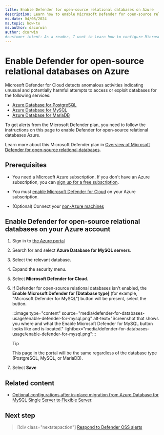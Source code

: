 ```yaml
---
title: Enable Defender for open-source relational databases on Azure
description: Learn how to enable Microsoft Defender for open-source relational databases to detect potential security threats on Azure environments.
ms.date: 04/08/2024
ms.topic: how-to
ms.author: dacurwin
author: dcurwin
#customer intent: As a reader, I want to learn how to configure Microsoft Defender for open-source relational databases to enhance the security of my Azure databases.
---
```


# Enable Defender for open-source relational databases on Azure

Microsoft Defender for Cloud detects anomalous activities indicating unusual and potentially harmful attempts to access or exploit databases for the following services:

- [Azure Database for PostgreSQL](/azure/postgresql/)
- [Azure Database for MySQL](/azure/mysql/)
- [Azure Database for MariaDB](/azure/mariadb/)

To get alerts from the Microsoft Defender plan, you need to follow the instructions on this page to enable Defender for open-source relational databases Azure.

Learn more about this Microsoft Defender plan in [Overview of Microsoft Defender for open-source relational databases](defender-for-databases-introduction.md).

## Prerequisites

- You need a Microsoft Azure subscription. If you don't have an Azure subscription, you can [sign up for a free subscription](https://azure.microsoft.com/pricing/free-trial/).

- You must [enable Microsoft Defender for Cloud](get-started.md#enable-defender-for-cloud-on-your-azure-subscription) on your Azure subscription.

- (Optional) Connect your [non-Azure machines](quickstart-onboard-machines.md)

## Enable Defender for open-source relational databases on your Azure account

1. Sign in to [the Azure portal](https://portal.azure.com)

1. Search for and select **Azure Database for MySQL servers**.

1. Select the relevant database.

1. Expand the security menu.
 
1. Select **Microsoft Defender for Cloud**.

1. If Defender for open-source relational databases isn't enabled, the **Enable Microsoft Defender for [Database type]** (for example, "Microsoft Defender for MySQL") button will be present, select the button.

    :::image type="content" source="media/defender-for-databases-usage/enable-defender-for-mysql.png" alt-text="Screenshot that shows you where and what the Enable Microsoft Defender for MySQL button looks like and is located." lightbox="media/defender-for-databases-usage/enable-defender-for-mysql.png":::

    > [!TIP]
    > This page in the portal will be the same regardless of the database type (PostgreSQL, MySQL, or MariaDB).

1. Select **Save**

## Related content

- [Optional configurations after in-place migration from Azure Database for MySQL Single Server to Flexible Server](/azure/mysql/migrate/whats-happening-to-mysql-single-server#configure-microsoft-defender-for-cloud-properties-in-flexible-server).

## Next step

> [!div class="nextstepaction"]
> [Respond to Defender OSS alerts](defender-for-databases-usage.md)
